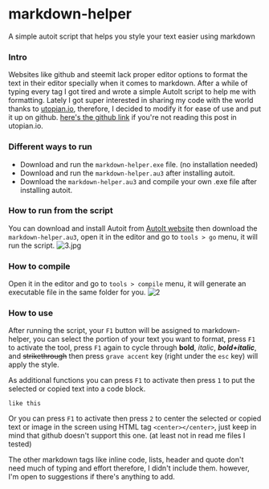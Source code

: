# markdown-helper
A simple autoit script that helps you style your text easier using markdown

### Intro
Websites like github and steemit lack proper editor options to format the text in their editor specially when it comes to markdown. After a while of typing every tag I got tired and wrote a simple AutoIt script to help me with formatting. Lately I got super interested in sharing my code with the world thanks to [utopian.io](https://utopian.io), therefore, I decided to modify it for ease of use and put it up on github. [here's the github link](https://github.com/Kiaazad/markdown-helper) if you're not reading this post in utopian.io.

### Different ways to run
- Download and run the `markdown-helper.exe` file. (no installation needed)
- Download and run the `markdown-helper.au3` after installing autoit.
- Download the `markdown-helper.au3` and compile your own .exe file after installing autoit.

### How to run from the script
You can download and install Autoit from [AutoIt website](https://www.autoitscript.com/site/autoit/downloads/) then download the `markdown-helper.au3`, open it in the editor and go to `tools > go` menu,  it will run the script.
![3.jpg](https://res.cloudinary.com/hpiynhbhq/image/upload/v1510865977/lurujnw8mhesuz3gx4cm.jpg)

### How to compile
Open it in the editor and go to `tools > compile` menu, it will generate an executable file in the same folder for you.
![2](https://user-images.githubusercontent.com/33455007/32934196-b0d488a8-cb80-11e7-84c1-1c869b98037c.jpg)

### How to use
After running the script, your `F1` button will be assigned to markdown-helper, you can select the portion of your text you want to format, press `F1` to activate the tool, press `F1` again to cycle through **bold**, *italic*, ***bold+italic***, and ~~strikethrough~~ then press `grave accent` key (right under the `esc` key) will apply the style.

As additional functions you can press `F1` to activate then press `1` to put the selected or copied text into a code block.
```
like this
```
Or you can press `F1` to activate then press `2` to center the selected or copied text or image in the screen using HTML tag `<center></center>`, just keep in mind that github doesn't support this one. (at least not in read me files I tested)

The other markdown tags like inline code, lists, header and quote don't need much of typing and effort therefore, I didn't include them. however, I'm open to suggestions if there's anything to add.
